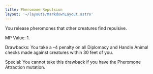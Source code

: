 ```yaml
---
title: Pheromone Repulsion
layout: '~/layouts/MarkdownLayout.astro'
---
```

You release pheromones that other creatures find repulsive.

MP Value: 1.

Drawbacks: You take a –4 penalty on all Diplomacy and Handle Animal checks
made against creatures within 30 feet of you.

Special: You cannot take this drawback if you have the Pheromone Attraction
mutation.

